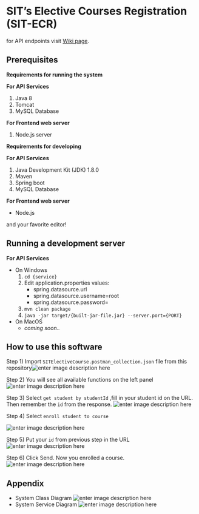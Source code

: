 # SIT’s Elective Courses Registration (SIT-ECR)

for API endpoints visit [Wiki page](https://github.com/SandzoNight/cloudnativemidtermexam/wiki).
## Prerequisites
**Requirements for running the system**

**For API Services**
 1. Java 8
 2. Tomcat
 3. MySQL Database
 
**For Frontend web server**
 1. Node.js server 

**Requirements for developing**
 
 **For API Services**
 1. Java Development Kit (JDK) 1.8.0
 2. Maven
 3. Spring boot
 4. MySQL Database

**For Frontend web server**
 - Node.js

and your favorite editor!

## Running a development server
**For API Services**

 - On Windows
	 1. `cd {service}`
	 2. Edit application.properties values:
		 - spring.datasource.url
		 - spring.datasource.username=root  
		 - spring.datasource.password=
	 4. `mvn clean package`
	 5. `java -jar target/{built-jar-file.jar} --server.port={PORT}`
 - On MacOS
	- *coming soon..*
## How to use this software

 Step 1)  Import `SITElectiveCourse.postman_collection.json` file from this repository![enter image description here](http://i1239.photobucket.com/albums/ff519/panozx/1.png)

Step 2) You will see all available functions on the left panel
![enter image description here](http://i1239.photobucket.com/albums/ff519/panozx/2.png)

Step 3) Select `get student by studentId` ,fill in your student id on the URL. Then remember the `id` from the response.
![enter image description here](http://i1239.photobucket.com/albums/ff519/panozx/4.png)

Step 4) Select `enroll student to course`

![enter image description here](http://i1239.photobucket.com/albums/ff519/panozx/3.png)

Step 5) Put your `id` from previous step in the URL
![enter image description here](http://i1239.photobucket.com/albums/ff519/panozx/5.png)

Step 6) Click Send. Now you enrolled a course.
![enter image description here](http://i1239.photobucket.com/albums/ff519/panozx/6.png)

## Appendix

 - System Class Diagram
![enter image description here](http://i1239.photobucket.com/albums/ff519/panozx/Class%20Diagram%201.png)
 - System Service Diagram
![enter image description here](http://i1239.photobucket.com/albums/ff519/panozx/Service%20Diagram.png)


